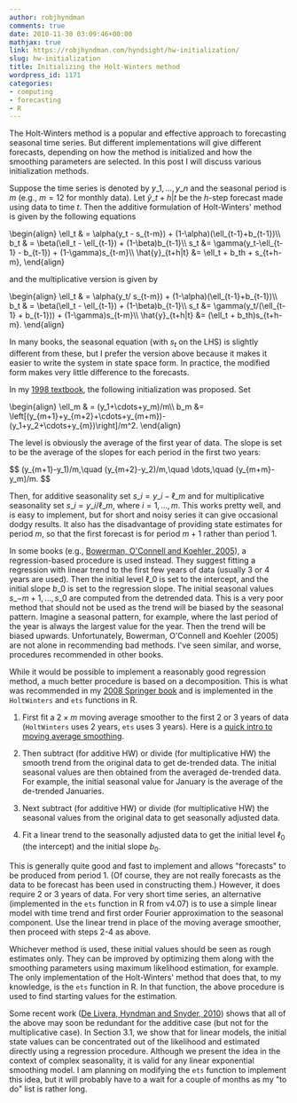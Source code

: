 ```yaml
---
author: robjhyndman
comments: true
date: 2010-11-30 03:09:46+00:00
mathjax: true
link: https://robjhyndman.com/hyndsight/hw-initialization/
slug: hw-initialization
title: Initializing the Holt-Winters method
wordpress_id: 1171
categories:
- computing
- forecasting
- R
---
```


The Holt-Winters method is a popular and effective approach to forecasting seasonal time series. But different implementations will give different forecasts, depending on how the method is initialized and how the smoothing parameters are selected. In this post I will discuss various initialization methods.

Suppose the time series is denoted by $y\_1,\dots,y\_n$ and the seasonal period is $m$ (e.g., $m=12$ for monthly data). Let $\hat{y}\_{t+h|t}$ be the $h$-step forecast made using data to time $t$. Then the additive formulation of Holt-Winters' method is given by the following equations

<div>
\begin{align}
\ell_t & = \alpha(y_t - s_{t-m}) + (1-\alpha)(\ell_{t-1}+b_{t-1})\\
b_t & = \beta(\ell_t - \ell_{t-1}) + (1-\beta)b_{t-1}\\
s_t &= \gamma(y_t-\ell_{t-1} - b_{t-1}) + (1-\gamma)s_{t-m}\\
\hat{y}_{t+h|t} &= \ell_t + b_th + s_{t+h-m},
\end{align}
</div>

and the multiplicative version is given by

<div>
\begin{align}
\ell_t & = \alpha(y_t/ s_{t-m}) + (1-\alpha)(\ell_{t-1}+b_{t-1})\\
b_t & = \beta(\ell_t - \ell_{t-1}) + (1-\beta)b_{t-1}\\
s_t &= \gamma(y_t/(\ell_{t-1} + b_{t-1})) + (1-\gamma)s_{t-m}\\
\hat{y}_{t+h|t} &= (\ell_t + b_th)s_{t+h-m}.
\end{align}
</div>

In many books, the seasonal equation (with $s_t$ on the LHS) is slightly different from these, but I prefer the version above because it makes it easier to write the system in state space form. In practice, the modified form makes very little difference to the forecasts.

In my [1998 textbook](https://robjhyndman.com/forecasting/), the following initialization was proposed. Set

<div>
\begin{align}
\ell_m & = (y_1+\cdots+y_m)/m\\
b_m &= \left[(y_{m+1}+y_{m+2}+\cdots+y_{m+m})-(y_1+y_2+\cdots+y_{m})\right]/m^2.
\end{align}
</div>

The level is obviously the average of the first year of data. The slope is set to be the average of the slopes for each period in the first two years:

<div>
$$
(y_{m+1}-y_1)/m,\quad (y_{m+2}-y_2)/m,\quad \dots,\quad (y_{m+m}-y_m)/m.
$$
</div>

Then, for additive seasonality set $s\_i=y\_i-\ell\_m$ and for multiplicative seasonality set $s\_i=y\_i/\ell\_m$, where $i=1,\dots,m$. This works pretty well, and is easy to implement, but for short and noisy series it can give occasional dodgy results. It also has the disadvantage of providing state estimates for period $m$, so that the first forecast is for period $m+1$ rather than period 1.

In some books (e.g., [Bowerman, O'Connell and Koehler, 2005](http://www.amazon.com/gp/product/0534409776?ie=UTF8&tag=prorobjhyn-20&linkCode=as2&camp=1789&creative=390957&creativeASIN=0534409776)), a regression-based procedure is used instead. They suggest fitting a regression with linear trend to the first few years of data (usually 3 or 4 years are used). Then the initial level $\ell\_0$ is set to the intercept, and the initial slope $b\_0$ is set to the regression slope. The initial seasonal values $s\_{-m+1},\dots,s\_0$ are computed from the detrended data. This is a very poor method that should not be used as the trend will be biased by the seasonal pattern. Imagine a seasonal pattern, for example, where the last period of the year is always the largest value for the year. Then the trend will be biased upwards. Unfortunately, Bowerman, O'Connell and Koehler (2005) are not alone in recommending bad methods. I've seen similar, and worse, procedures recommended in other books.

While it would be possible to implement a reasonably good regression method, a much better procedure is based on a decomposition. This is what was recommended in my [2008 Springer book](http://www.exponentialsmoothing.net) and is implemented in the `HoltWinters` and `ets` functions in R.


  1. First fit a $2\times m$ moving average smoother to the first 2 or 3 years of data (`HoltWinters` uses 2 years, `ets` uses 3 years). Here is a [quick intro to moving average smoothing](/papers/movingaverage.pdf).

  2. Then subtract (for additive HW) or divide (for multiplicative HW) the smooth trend from the original data to get de-trended data. The initial seasonal values are then obtained from the averaged de-trended data. For example, the initial seasonal value for January is the average of the de-trended Januaries. 

  3. Next subtract (for additive HW) or divide (for multiplicative HW) the seasonal values from the original data to get seasonally adjusted data.

  4. Fit a linear trend to the seasonally adjusted data to get the initial level $\ell_0$ (the intercept) and the initial slope $b_0$. 


This is generally quite good and fast to implement and allows "forecasts" to be produced from period 1. (Of course, they are not really forecasts as the data to be forecast has been used in constructing them.) However, it does require 2 or 3 years of data. For very short time series, an alternative (implemented in the `ets` function in R from v4.07) is to use a simple linear model with time trend and first order Fourier approximation to the seasonal component. Use the linear trend in place of the moving average smoother, then proceed with steps 2-4 as above.

Whichever method is used, these initial values should be seen as rough estimates only. They can be improved by optimizing them along with the smoothing parameters using maximum likelihood estimation, for example. The only implementation of the Holt-Winters' method that does that, to my knowledge, is the `ets` function in R. In that function, the above procedure is used to find starting values for the estimation.

Some recent work ([De Livera, Hyndman and Snyder, 2010](/publications/complex-seasonality/)) shows that all of the above may soon be redundant for the additive case (but not for the multiplicative case). In Section 3.1, we show that for linear models, the initial state values can be concentrated out of the likelihood and estimated directly using a regression procedure. Although we present the idea in the context of complex seasonality, it is valid for any linear exponential smoothing model. I am planning on modifying the `ets` function to implement this idea, but it will probably have to a wait for a couple of months as my "to do" list is rather long.
